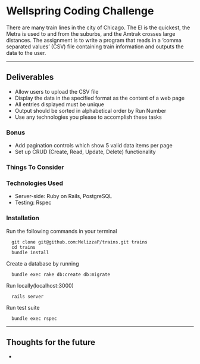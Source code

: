 Wellspring Coding Challenge
===========================

There are many train lines in the city of Chicago. The El is the quickest, the Metra is used to and from the suburbs, and the Amtrak crosses large distances. The assignment is to write a program that reads in a ‘comma separated values’ (CSV) file containing train information and outputs the data to the user.

---

## Deliverables

- Allow users to upload the CSV file
- Display the data in the specified format as the content of a web page
- All entries displayed must be unique
- Output should be sorted in alphabetical order by Run Number
- Use any technologies you please to accomplish these tasks

### Bonus 
- Add pagination controls which show 5 valid data items per page
- Set up CRUD (Create, Read, Update, Delete) functionality

### Things To Consider


### Technologies Used
  * Server-side: Ruby on Rails, PostgreSQL
  * Testing: Rspec

### Installation
Run the following commands in your terminal
```
  git clone git@github.com:MelizzaP/trains.git trains
  cd trains
  bundle install
```
Create a database by running
```
  bundle exec rake db:create db:migrate
```
  
Run locally(localhost:3000)
```
  rails server
```
  
Run test suite
```
  bundle exec rspec
```
---                                                       
  
## Thoughts for the future
- 